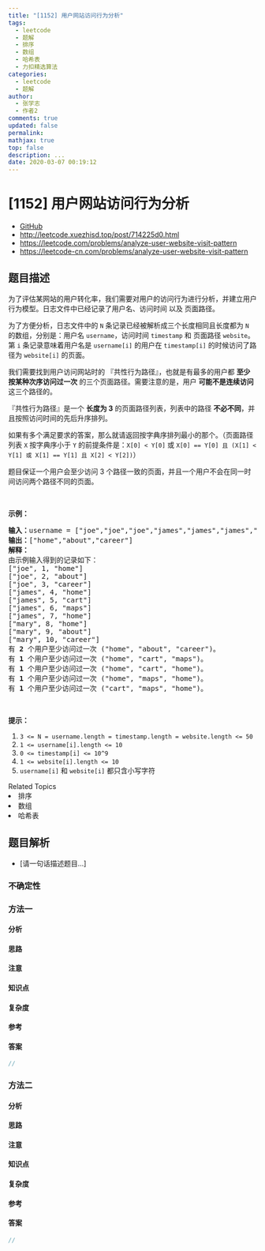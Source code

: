 ```yaml
---
title: "[1152] 用户网站访问行为分析"
tags:
  - leetcode
  - 题解
  - 排序
  - 数组
  - 哈希表
  - 力扣精选算法
categories:
  - leetcode
  - 题解
author:
  - 张学志
  - 作者2
comments: true
updated: false
permalink:
mathjax: true
top: false
description: ...
date: 2020-03-07 00:19:12
---
```



# [1152] 用户网站访问行为分析
* [GitHub](https://github.com/algoboy101/LeetCodeCrowdsource/tree/master/_posts/QA/%5B1152%5D%20%E7%94%A8%E6%88%B7%E7%BD%91%E7%AB%99%E8%AE%BF%E9%97%AE%E8%A1%8C%E4%B8%BA%E5%88%86%E6%9E%90.md)
* http://leetcode.xuezhisd.top/post/714225d0.html
* https://leetcode.com/problems/analyze-user-website-visit-pattern
* https://leetcode-cn.com/problems/analyze-user-website-visit-pattern


## 题目描述

<p>为了评估某网站的用户转化率，我们需要对用户的访问行为进行分析，并建立用户行为模型。日志文件中已经记录了用户名、访问时间 以及 页面路径。</p>

<p>为了方便分析，日志文件中的 <code>N</code>&nbsp;条记录已经被解析成三个长度相同且长度都为 <code>N</code> 的数组，分别是：用户名&nbsp;<code>username</code>，访问时间&nbsp;<code>timestamp</code>&nbsp;和 页面路径&nbsp;<code>website</code>。第 <code>i</code>&nbsp;条记录意味着用户名是&nbsp;<code>username[i]</code>&nbsp;的用户在 <code>timestamp[i]</code>&nbsp;的时候访问了路径为&nbsp;<code>website[i]</code>&nbsp;的页面。</p>

<p>我们需要找到用户访问网站时的 『共性行为路径』，也就是有最多的用户都 <strong>至少按某种次序访问过一次</strong> 的三个页面路径。需要注意的是，用户 <strong>可能不是连续访问</strong> 这三个路径的。</p>

<p>『共性行为路径』是一个&nbsp;<strong>长度为 3</strong> 的页面路径列表，列表中的路径&nbsp;<strong>不必不同</strong>，并且按照访问时间的先后升序排列。</p>

<p>如果有多个满足要求的答案，那么就请返回按字典序排列最小的那个。（页面路径列表&nbsp;<code>X</code>&nbsp;按字典序小于&nbsp;<code>Y</code> 的前提条件是：<code>X[0] &lt; Y[0]</code> 或 <code>X[0] == Y[0] 且 (X[1] &lt; Y[1] 或 X[1] == Y[1] 且 X[2] &lt; Y[2])</code>）</p>

<p>题目保证一个用户会至少访问 3 个路径一致的页面，并且一个用户不会在同一时间访问两个路径不同的页面。</p>

<p>&nbsp;</p>

<p><strong>示例：</strong></p>

<pre><strong>输入：</strong>username = [&quot;joe&quot;,&quot;joe&quot;,&quot;joe&quot;,&quot;james&quot;,&quot;james&quot;,&quot;james&quot;,&quot;james&quot;,&quot;mary&quot;,&quot;mary&quot;,&quot;mary&quot;], timestamp = [1,2,3,4,5,6,7,8,9,10], website = [&quot;home&quot;,&quot;about&quot;,&quot;career&quot;,&quot;home&quot;,&quot;cart&quot;,&quot;maps&quot;,&quot;home&quot;,&quot;home&quot;,&quot;about&quot;,&quot;career&quot;]
<strong>输出：</strong>[&quot;home&quot;,&quot;about&quot;,&quot;career&quot;]
<strong>解释：</strong>
由示例输入得到的记录如下：
[&quot;joe&quot;, 1, &quot;home&quot;]
[&quot;joe&quot;, 2, &quot;about&quot;]
[&quot;joe&quot;, 3, &quot;career&quot;]
[&quot;james&quot;, 4, &quot;home&quot;]
[&quot;james&quot;, 5, &quot;cart&quot;]
[&quot;james&quot;, 6, &quot;maps&quot;]
[&quot;james&quot;, 7, &quot;home&quot;]
[&quot;mary&quot;, 8, &quot;home&quot;]
[&quot;mary&quot;, 9, &quot;about&quot;]
[&quot;mary&quot;, 10, &quot;career&quot;]
有 <strong>2</strong> 个用户至少访问过一次 (&quot;home&quot;, &quot;about&quot;, &quot;career&quot;)。
有 <strong>1</strong> 个用户至少访问过一次 (&quot;home&quot;, &quot;cart&quot;, &quot;maps&quot;)。
有 <strong>1</strong> 个用户至少访问过一次 (&quot;home&quot;, &quot;cart&quot;, &quot;home&quot;)。
有 <strong>1</strong> 个用户至少访问过一次 (&quot;home&quot;, &quot;maps&quot;, &quot;home&quot;)。
有 <strong>1</strong> 个用户至少访问过一次 (&quot;cart&quot;, &quot;maps&quot;, &quot;home&quot;)。
</pre>

<p>&nbsp;</p>

<p><strong>提示：</strong></p>

<ol>
	<li><code>3 &lt;= N = username.length = timestamp.length = website.length &lt;= 50</code></li>
	<li><code>1 &lt;= username[i].length &lt;= 10</code></li>
	<li><code>0 &lt;= timestamp[i] &lt;= 10^9</code></li>
	<li><code>1 &lt;= website[i].length &lt;= 10</code></li>
	<li><code>username[i]</code> 和&nbsp;<code>website[i]</code>&nbsp;都只含小写字符</li>
</ol>
<div><div>Related Topics</div><div><li>排序</li><li>数组</li><li>哈希表</li></div></div>


## 题目解析
* [请一句话描述题目...]

### 不确定性


### 方法一

#### 分析

#### 思路

#### 注意

#### 知识点

#### 复杂度

#### 参考

#### 答案

```cpp
//
```


### 方法二

#### 分析

#### 思路

#### 注意

#### 知识点

#### 复杂度

#### 参考

#### 答案

```cpp
//
```


